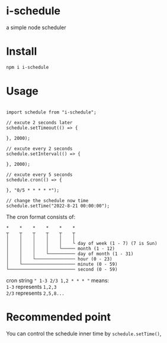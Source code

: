 # i-schedule
a simple node scheduler

# Install

```bash
npm i i-schedule
```

# Usage

```

import schedule from "i-schedule";

// excute 2 seconds later
schedule.setTimeout(() => {

}, 2000);

// excute every 2 seconds
schedule.setInterval(() => {

}, 2000);

// excute every 5 seconds
schedule.cron(() => {

}, "0/5 * * * * *");

// change the schedule now time
schedule.setTime("2022-8-21 00:00:00");

```

The cron format consists of:
```
*    *    *    *    *    *
┬    ┬    ┬    ┬    ┬    ┬
│    │    │    │    │    │
│    │    │    │    │    └ day of week (1 - 7) (7 is Sun)
│    │    │    │    └───── month (1 - 12)
│    │    │    └────────── day of month (1 - 31)
│    │    └─────────────── hour (0 - 23)
│    └──────────────────── minute (0 - 59)
└───────────────────────── second (0 - 59)
```
cron string `" 1-3 2/3 1,2 * * * "`  means:  
`1-3` represents `1,2,3`  
`2/3` represents `2,5,8...`

# Recommended point

You can control the schedule inner time by `schedule.setTime()`,